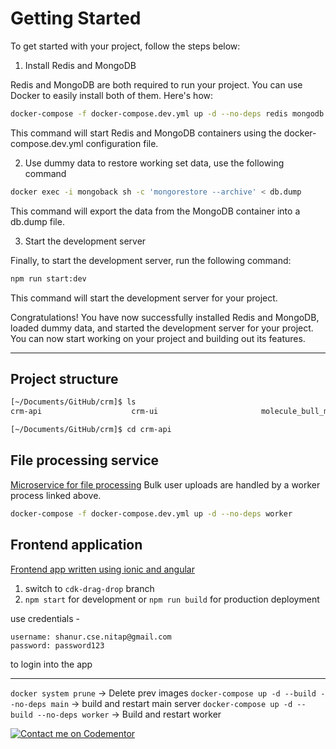 # Getting Started

To get started with your project, follow the steps below:
1. Install Redis and MongoDB

Redis and MongoDB are both required to run your project. You can use Docker to easily install both of them. Here's how:

```sh
docker-compose -f docker-compose.dev.yml up -d --no-deps redis mongodb worker
```


This command will start Redis and MongoDB containers using the docker-compose.dev.yml configuration file.

2. Use dummy data
to restore working set data, use the following command
```sh
docker exec -i mongoback sh -c 'mongorestore --archive' < db.dump
```

This command will export the data from the MongoDB container into a db.dump file.

3. Start the development server

Finally, to start the development server, run the following command:

```bash
npm run start:dev
```

This command will start the development server for your project.

Congratulations! You have now successfully installed Redis and MongoDB, loaded dummy data, and started the development server for your project. You can now start working on your project and building out its features.

---
## Project structure
```sh
[~/Documents/GitHub/crm]$ ls
crm-api                    crm-ui                       molecule_bull_microservice

[~/Documents/GitHub/crm]$ cd crm-api
```
## File processing service
[Microservice for file processing](https://github.com/shanurrahman/molecule_bull_microservice)
Bulk user uploads are handled by a worker process linked above.

```sh
docker-compose -f docker-compose.dev.yml up -d --no-deps worker
```

## Frontend application
[Frontend app written using ionic and angular](https://github.com/shanurrahman/crm-ui/tree/cdk-drag-drop)
1. switch to `cdk-drag-drop` branch
2. `npm start` for development or `npm run build` for production deployment

use credentials - 
```
username: shanur.cse.nitap@gmail.com
password: password123
```
to login into the app



---
`docker system prune` -> Delete prev images
`docker-compose up -d --build --no-deps main` -> build and restart main server
`docker-compose up -d --build --no-deps worker` -> Build and restart worker



[![Contact me on Codementor](https://www.codementor.io/m-badges/shanurrahman/book-session.svg)](https://www.codementor.io/@shanurrahman?refer=badge)